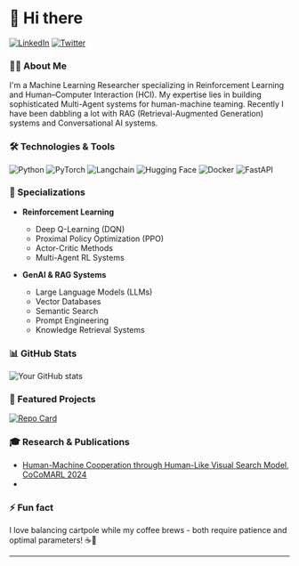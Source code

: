 # 👋 Hi there

[![LinkedIn](https://img.shields.io/badge/LinkedIn-0077B5?style=for-the-badge&logo=linkedin&logoColor=white)](https://www.linkedin.com/in/acharyaaditya)
[![Twitter](https://img.shields.io/badge/Twitter-1DA1F2?style=for-the-badge&logo=twitter&logoColor=white)](https://x.com/Aditya02)

### 👨‍💻 About Me

I'm a Machine Learning Researcher specializing in Reinforcement Learning and Human–Computer Interaction (HCI). My expertise lies in building sophisticated Multi-Agent systems for human-machine teaming. Recently I have been dabbling a lot with RAG (Retrieval-Augmented Generation) systems and Conversational AI systems.


### 🛠️ Technologies & Tools

![Python](https://img.shields.io/badge/Python-3776AB?style=flat-square&logo=python&logoColor=white)
![PyTorch](https://img.shields.io/badge/PyTorch-EE4C2C?style=flat-square&logo=pytorch&logoColor=white)
![Langchain](https://img.shields.io/badge/Langchain-121D33?style=flat-square&logo=chainlink&logoColor=white)
![Hugging Face](https://img.shields.io/badge/Hugging_Face-FFD21E?style=flat-square&logo=huggingface&logoColor=black)
![Docker](https://img.shields.io/badge/Docker-2496ED?style=flat-square&logo=docker&logoColor=white)
![FastAPI](https://img.shields.io/badge/FastAPI-009688?style=flat-square&logo=fastapi&logoColor=white)

### 🤖 Specializations

- **Reinforcement Learning**
  - Deep Q-Learning (DQN)
  - Proximal Policy Optimization (PPO)
  - Actor-Critic Methods
  - Multi-Agent RL Systems

- **GenAI & RAG Systems**
  - Large Language Models (LLMs)
  - Vector Databases
  - Semantic Search
  - Prompt Engineering
  - Knowledge Retrieval Systems

### 📊 GitHub Stats

![Your GitHub stats](https://github-readme-stats.vercel.app/api?username=aditya02acharya&show_icons=true&theme=synthwave)

### 🌟 Featured Projects

[![Repo Card](https://github-readme-stats.vercel.app/api/pin/?username=aditya02acharya&repo=TypingAgent&theme=synthwave)](https://github.com/aditya02acharya/TypingAgent)


### 🎓 Research & Publications

- [Human-Machine Cooperation through Human-Like Visual Search Model](https://openreview.net/pdf?id=soHJPxY3AA), [CoCoMARL 2024](https://sites.google.com/view/cocomarl-2024/accepted-papers)
- 

### ⚡ Fun fact

I love balancing cartpole while my coffee brews - both require patience and optimal parameters! ☕🤖

---
